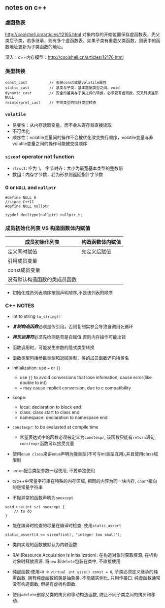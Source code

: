 ## notes on c++

### 虚函数表
<http://coolshell.cn/articles/12165.html>
对象内存的开始位置保存虚函数表，先父类后子类，若多继承，则有多个虚函数表。如果子类有重载父类函数，则表中的函数地址更新为子类函数的地址。

深入：c++内存模型：<http://coolshell.cn/articles/12176.html>

### 类型转换
```
const_cast          // 去掉const或是volatile属性
static_cast         // 基类与子类，基本数据类型之间，void
dynamic_cast        // 安全的基类与子类之间的转换，必须要有虚函数，交叉转换返回NULL
reinterpret_cast    // 不同类型的指针类型转换
```

### `volatile`
- 易变性：从内存读取变量，而不会从寄存器直接读取
- 不可优化
- 顺序性：volatile变量间的操作不会被优化改变执行顺序，volatile变量与非volatile变量之间的操作可能被交换顺序

### `sizeof` operator not function
- `struct`: 空为 1， 字节对齐：大小为最宽基本类型的整数倍
- 数组：内存字节数，若为形参则返回指针字节数

### 0 or `NULL` and `nullptr`
```
#define NULL 0
//since C++11
#define NULL nullptr

typdef decltype(nullptr) nullptr_t;
```

### 成员初始化列表 VS 构造函数体内赋值
| 成员初始化列表 | 构造函数体内赋值 |
| ------------ | ------------ |
| 定义同时赋值   | 先定义后赋值 |
| 引用成员变量   | | 
| const成员变量 | |
| 没有默认构造函数的类成员函数 | |
- 初始化成员列表顺序按照声明顺序,不是该列表的顺序


### C++ NOTES 
- int to string `to_string()`

- ***复制构造函数***必须是传引用，否则复制实参会导致自调用死循环

- ***拷贝运算符***必须先检测是否是自赋值,否则内存操作可能出错

- 函数调用时，可能发生参数的隐式类型转换

- 函数类型包括参数类型和返回类型，类的成员函数还包括类名
  
- initialization: use `=` or `{}`
    - use `{}` to avoid conversions that lose infomation, cause error(like double to int)
    - `=` may cause implicit conversion, due to c compatibility

- scope:
    - local:        declaration to block end
    - class:        class start to class end
    - namespace:    declaration to namespace end

- `constexpr`: to be evaluated at compile time
    - 常量表达式中的函数必须被定义为`constexpr`, 该函数只能有`return`语句, `constexpr`函数可以接受变量

- 使用`enum class`来讲`enum`声明为强类型(不可与int类型互用),并且使用class域限制

- `union`配合类型参数一起使用, 不要单独使用

- c/c++中常量字符串在特殊的内存区域, 相同的内容为同一块内存, `char*`指向的是常量字符串

- 不抛异常的函数声明为`noexcept`

```
void use(int sz) noexcept {
    // to do
}
```

- 能在编译时检查的尽量在编译时检查, 使用`static_assert`
```
static_assert(4 <= sizeof(int), "integer too small");
```

- 类内实现的函数被默认为内联函数

- RAII(Resource Acquisition Is Initialization): 在构造对象时获取资源, 在析构对象时释放资源. 将`new` 和`delete`包装在类中, 不直接使用

- 纯虚函数:使用`=0` -> `virtual int size() const = 0`, 子类必须定义继承的纯需函数. 拥有纯虚函数的类是抽象类, 不能被实例化, 只用作接口. 纯虚函数通常没有构造函数, 但是有虚析构函数. 

- 使用`=delete`删除父类的拷贝和移动构造函数, 防止不同子类之间的拷贝和移动.


